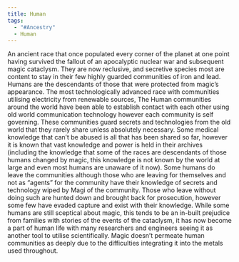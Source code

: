 ```yaml
---
title: Human
tags:
  - "#Ancestry"
  - Human
---
```


An ancient race that once populated every corner of the planet at one point having survived the fallout of an apocalyptic nuclear war and subsequent magic cataclysm. They are now reclusive, and secretive species most are content to stay in their few highly guarded communities of iron and lead. Humans are the descendants of those that were protected from magic’s appearance. The most technologically advanced race with communities utilising electricity from renewable sources, The Human communities around the world have been able to establish contact with each other using old world communication technology however each community is self governing. These communities guard secrets and technologies from the old world that they rarely share unless absolutely necessary. Some medical knowledge that can’t be abused is all that has been shared so far, however it is known that vast knowledge and power is held in their archives (including the knowledge that some of the races are descendants of those humans changed by magic, this knowledge is not known by the world at large and even most humans are unaware of it now). Some humans do leave the communities although those who are leaving for themselves and not as “agents” for the community have their knowledge of secrets and technology wiped by Magi of the community. Those who leave without doing such are hunted down and brought back for prosecution, however some few have evaded capture and exist with their knowledge. While some humans are still sceptical about magic, this tends to be an in-built prejudice from families with stories of the events of the cataclysm, it has now become a part of human life with many researchers and engineers seeing it as another tool to utilise scientifically. Magic doesn’t permeate human communities as deeply due to the difficulties integrating it into the metals used throughout.
